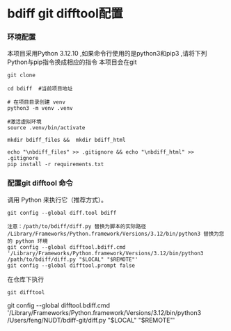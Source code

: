 # bdiff git difftool配置
### 环境配置
本项目采用Python 3.12.10 ,如果命令行使用的是python3和pip3 ,请将下列Python与pip指令换成相应的指令
本项目会在git
```
git clone

cd bdiff  #当前项目地址

# 在项目目录创建 venv
python3 -m venv .venv

#激活虚拟环境
source .venv/bin/activate
   
mkdir bdiff_files &&  mkdir bdiff_html

echo "\nbdiff_files" >> .gitignore && echo "\nbdiff_html" >> .gitignore
pip install -r requirements.txt
```

### 配置git difftool 命令
调用 Python 来执行它（推荐方式）。

```
git config --global diff.tool bdiff

注意：/path/to/bdiff/diff.py 替换为脚本的实际路径
/Library/Frameworks/Python.framework/Versions/3.12/bin/python3 替换为您的 python 环境
git config --global difftool.bdiff.cmd  '/Library/Frameworks/Python.framework/Versions/3.12/bin/python3 /path/to/bdiff/diff.py "$LOCAL" "$REMOTE"'
git config --global difftool.prompt false

```

在仓库下执行
```
git difftool 
```
git config --global difftool.bdiff.cmd  '/Library/Frameworks/Python.framework/Versions/3.12/bin/python3 /Users/feng/NUDT/bdiff-git/diff.py "$LOCAL" "$REMOTE"'


